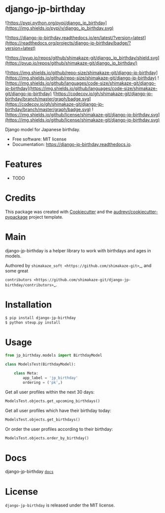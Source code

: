 # django-jp-birthday

![https://pypi.python.org/pypi/django_jp_birthday](https://img.shields.io/pypi/v/django_jp_birthday.svg)

![https://django-jp-birthday.readthedocs.io/en/latest/?version=latest](https://readthedocs.org/projects/django-jp-birthday/badge/?version=latest)

![https://pyup.io/repos/github/shimakaze-git/django_jp_birthday/shield.svg](https://pyup.io/repos/github/shimakaze-git/django_jp_birthday/)

![https://img.shields.io/github/repo-size/shimakaze-git/django-jp-birthday](https://img.shields.io/github/repo-size/shimakaze-git/django-jp-birthday)
![https://img.shields.io/github/languages/code-size/shimakaze-git/django-jp-birthday](https://img.shields.io/github/languages/code-size/shimakaze-git/django-jp-birthday)
![https://codecov.io/gh/shimakaze-git/django-jp-birthday/branch/master/graph/badge.svg](https://codecov.io/gh/shimakaze-git/django-jp-birthday/branch/master/graph/badge.svg)
![https://img.shields.io/github/license/shimakaze-git/django-jp-birthday.svg](https://img.shields.io/github/license/shimakaze-git/django-jp-birthday.svg)

Django model for Japanese birthday.

- Free software: MIT license
- Documentation: https://django-jp-birthday.readthedocs.io.

# Features

- TODO

# Credits

This package was created with [Cookiecutter](https://github.com/audreyr/cookiecutter) and the [audreyr/cookiecutter-pypackage](https://github.com/audreyr/cookiecutter-pypackage) project template.

# Main

django-jp-birthday is a helper library to work with birthdays and ages in models.

Authored by `shimakaze_soft <https://github.com/shimakaze-git>`_,  and some great

`contributors <https://github.com/shimakaze-git/django-jp-birthday/contributors>`_.

# Installation

```Bash
$ pip install django-jp-birthday
$ python steup.py install
```


# Usage

```Python
from jp_birthday.models import BirthdayModel

class ModelsTest(BirthdayModel):

    class Meta:
        app_label = 'jp_birthday'
        ordering = ('pk',)
```

Get all user profiles within the next 30 days:

```Python
ModelsTest.objects.get_upcoming_birthdays()
```

Get all user profiles which have their birthday today:

```Python
ModelsTest.objects.get_birthdays()
```

Or order the user profiles according to their birthday:

```Python
ModelsTest.objects.order_by_birthday()
```

# Docs

django-jp-birthday [`docs`](https://github.com/shimakaze-git/django-jp-birthday#usage)

# License

`django-jp-birthday` is released under the MIT license.
